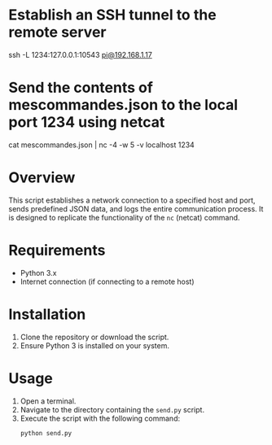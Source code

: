 # Establish an SSH tunnel to the remote server
ssh -L 1234:127.0.0.1:10543 pi@192.168.1.17

# Send the contents of mescommandes.json to the local port 1234 using netcat
cat mescommandes.json | nc -4 -w 5 -v localhost 1234

# Overview
This script establishes a network connection to a specified host and port, sends predefined JSON data, and logs the entire communication process. It is designed to replicate the functionality of the `nc` (netcat) command.

# Requirements
- Python 3.x
- Internet connection (if connecting to a remote host)

# Installation
1. Clone the repository or download the script.
2. Ensure Python 3 is installed on your system.

# Usage
1. Open a terminal.
2. Navigate to the directory containing the `send.py` script.
3. Execute the script with the following command:
   ```sh
   python send.py
   ```
